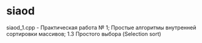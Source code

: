 # siaod
siaod_1.cpp - Практическая работа № 1; Простые алгоритмы внутренней сортировки массивов; 1.3 Простого выбора (Selection sort)
